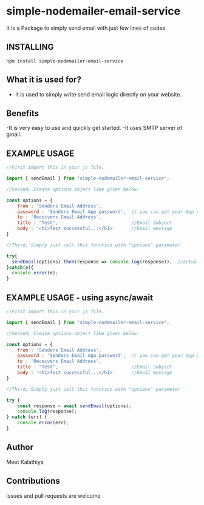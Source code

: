 # simple-nodemailer-email-service
It is a Package to simply send email with just few lines of codes.

## INSTALLING

    npm install simple-nodemailer-email-service
    
## What it is used for?

- It is used to simply write send email logic directly on your website.

## Benefits

-It is very easy to use and quickly get started.
-It uses SMTP server of gmail.

## EXAMPLE USAGE

```js
//First import this in your js file.

import { sendEmail } from "simple-nodemailer-email-service";

//Second, Create options object like given below:

const options = {
    from : 'Senders Email Address',
    password : 'Senders Email App password',  // you can get your App password from your google account
    to : 'Receivers Email Address',
    title : "Test",                           //Email Subject
    body : '<h1>Test successful...</h1>'      //Email message
}

//Third, Simply just call this function with "options" parameter

try{
  sendEmail(options).then(response => console.log(response));  //actually it is not neccessary to console log this response.
}catch(e){
  console.error(e);
}

```

## EXAMPLE USAGE - using async/await

```js
//First import this in your js file.

import { sendEmail } from "simple-nodemailer-email-service";

//Second, Create options object like given below:

const options = {
    from : 'Senders Email Address',
    password : 'Senders Email App password',  // you can get your App password from your google account
    to : 'Receivers Email Address',
    title : "Test",                           //Email Subject
    body : '<h1>Test successful...</h1>'      //Email message
}

//Third, Simply just call this function with "options" parameter

try {
	const response = await sendEmail(options);
	console.log(response);
} catch (err) {
	console.error(err);
}
```

## Author

Meet Kalathiya

## Contributions

issues and pull requests are welcome